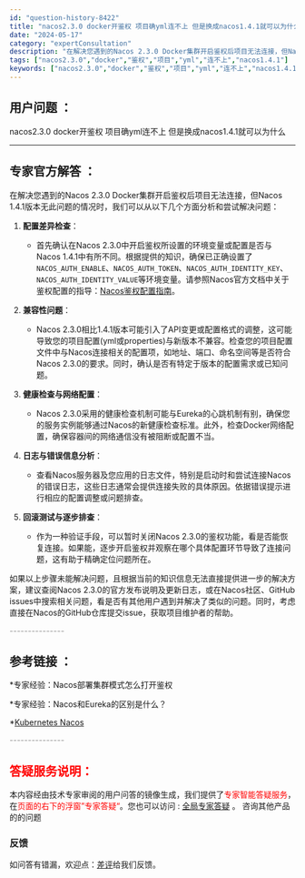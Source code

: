 ```yaml
---
id: "question-history-8422"
title: "nacos2.3.0 docker开鉴权 项目确yml连不上 但是换成nacos1.4.1就可以为什么"
date: "2024-05-17"
category: "expertConsultation"
description: "在解决您遇到的Nacos 2.3.0 Docker集群开启鉴权后项目无法连接，但Nacos 1.4.1版本无此问题的情况时，我们可以从以下几个方面分析和尝试解决问题：1. **配置差异检查**：   - 首先确认在Nacos 2.3.0中开启鉴权所设置的环境变量或配置是否与Nacos 1.4.1中有"
tags: ["nacos2.3.0","docker","鉴权","项目","yml","连不上","nacos1.4.1"]
keywords: ["nacos2.3.0","docker","鉴权","项目","yml","连不上","nacos1.4.1"]
---
```


## 用户问题 ： 
 nacos2.3.0 docker开鉴权 项目确yml连不上 但是换成nacos1.4.1就可以为什么  

---------------
## 专家官方解答 ：

在解决您遇到的Nacos 2.3.0 Docker集群开启鉴权后项目无法连接，但Nacos 1.4.1版本无此问题的情况时，我们可以从以下几个方面分析和尝试解决问题：

1. **配置差异检查**：
   - 首先确认在Nacos 2.3.0中开启鉴权所设置的环境变量或配置是否与Nacos 1.4.1中有所不同。根据提供的知识，确保已正确设置了`NACOS_AUTH_ENABLE`、`NACOS_AUTH_TOKEN`、`NACOS_AUTH_IDENTITY_KEY`、`NACOS_AUTH_IDENTITY_VALUE`等环境变量。请参照Nacos官方文档中关于鉴权配置的指导：[Nacos鉴权配置指南](https://nacos.io/docs/latest/guide/user/auth/)。

2. **兼容性问题**：
   - Nacos 2.3.0相比1.4.1版本可能引入了API变更或配置格式的调整，这可能导致您的项目配置(yml或properties)与新版本不兼容。检查您的项目配置文件中与Nacos连接相关的配置项，如地址、端口、命名空间等是否符合Nacos 2.3.0的要求。同时，确认是否有特定于版本的配置需求或已知问题。

3. **健康检查与网络配置**：
   - Nacos 2.3.0采用的健康检查机制可能与Eureka的心跳机制有别，确保您的服务实例能够通过Nacos的新健康检查标准。此外，检查Docker网络配置，确保容器间的网络通信没有被阻断或配置不当。

4. **日志与错误信息分析**：
   - 查看Nacos服务器及您应用的日志文件，特别是启动时和尝试连接Nacos的错误日志，这些日志通常会提供连接失败的具体原因。依据错误提示进行相应的配置调整或问题排查。

5. **回滚测试与逐步排查**：
   - 作为一种验证手段，可以暂时关闭Nacos 2.3.0的鉴权功能，看是否能恢复连接。如果能，逐步开启鉴权并观察在哪个具体配置环节导致了连接问题，这有助于精确定位问题所在。

如果以上步骤未能解决问题，且根据当前的知识信息无法直接提供进一步的解决方案，建议查阅Nacos 2.3.0的官方发布说明及更新日志，或在Nacos社区、GitHub issues中搜索相关问题，看是否有其他用户遇到并解决了类似的问题。同时，考虑直接在Nacos的GitHub仓库提交issue，获取项目维护者的帮助。


<font color="#949494">---------------</font> 


## 参考链接 ：

*专家经验：Nacos部署集群模式怎么打开鉴权 
 
 *专家经验：Nacos和Eureka的区别是什么？ 
 
 *[Kubernetes Nacos](https://nacos.io/docs/latest/quickstart/quick-start-kubernetes)


 <font color="#949494">---------------</font> 
 


## <font color="#FF0000">答疑服务说明：</font> 

本内容经由技术专家审阅的用户问答的镜像生成，我们提供了<font color="#FF0000">专家智能答疑服务</font>，在<font color="#FF0000">页面的右下的浮窗”专家答疑“</font>。您也可以访问 : [全局专家答疑](https://answer.opensource.alibaba.com/docs/intro) 。 咨询其他产品的的问题

### 反馈
如问答有错漏，欢迎点：[差评](https://ai.nacos.io/user/feedbackByEnhancerGradePOJOID?enhancerGradePOJOId=13644)给我们反馈。

